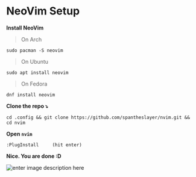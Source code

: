 # NeoVim Setup 
**Install NeoVim**
> On Arch

    sudo pacman -S neovim
> On Ubuntu

    sudo apt install neovim 
> On Fedora

    dnf install neovim
**Clone the repo ⤵️**

    cd .config && git clone https://github.com/spantheslayer/nvim.git && cd nvim 
**Open `nvim`**
	

    :PlugInstall     (hit enter)



 **Nice. You are done :D**
 
![enter image description here](https://i.pinimg.com/originals/51/cf/f0/51cff0540a093a23ed58bc6d108fdbc2.gif)
